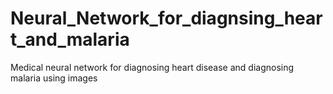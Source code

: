 # Neural_Network_for_diagnsing_heart_and_malaria
Medical neural network for diagnosing heart disease and diagnosing malaria using images
